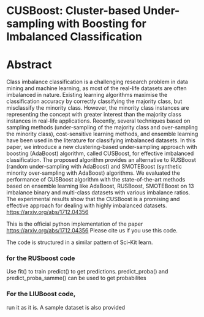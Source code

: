 # CUSBoost: Cluster-based Under-sampling with Boosting for Imbalanced Classification

# Abstract
Class imbalance classification is a challenging research problem in data mining and machine learning, as most of the real-life datasets are often imbalanced in nature. Existing learning algorithms maximise the classification accuracy by correctly classifying the majority class, but misclassify the minority class. However, the minority class instances are representing the concept with greater interest than the majority class instances in real-life applications. Recently, several techniques based on sampling methods (under-sampling of the majority class and over-sampling the minority class), cost-sensitive learning methods, and ensemble learning have been used in the literature for classifying imbalanced datasets. In this paper, we introduce a new clustering-based under-sampling approach with boosting (AdaBoost) algorithm, called CUSBoost, for effective imbalanced classification. The proposed algorithm provides an alternative to RUSBoost (random under-sampling with AdaBoost) and SMOTEBoost (synthetic minority over-sampling with AdaBoost) algorithms. We evaluated the performance of CUSBoost algorithm with the state-of-the-art methods based on ensemble learning like AdaBoost, RUSBoost, SMOTEBoost on 13 imbalance binary and multi-class datasets with various imbalance ratios. The experimental results show that the CUSBoost is a promising and effective approach for dealing with highly imbalanced datasets. https://arxiv.org/abs/1712.04356

This is the official python implementation of the paper https://arxiv.org/abs/1712.04356 
Please cite us if you use this code.

The code is structured in a similar pattern of Sci-Kit learn. 

### for the RUSboost code 
Use fit() to train 
predict() to get predictions. 
predict_proba() and predict_proba_samme() can be used to get probabilites  

### For the LIUBoost code, 
run it as it is. A sample dataset is also provided  
